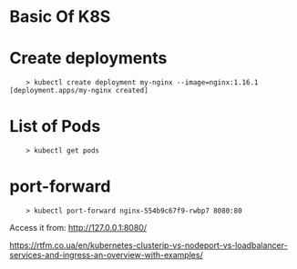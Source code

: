 # Basic Of K8S


# Create deployments
```
    > kubectl create deployment my-nginx --image=nginx:1.16.1  [deployment.apps/my-nginx created]
```

# List of Pods
```
    > kubectl get pods
```

# port-forward
```
    > kubectl port-forward nginx-554b9c67f9-rwbp7 8080:80
```

Access it from: http://127.0.0.1:8080/



https://rtfm.co.ua/en/kubernetes-clusterip-vs-nodeport-vs-loadbalancer-services-and-ingress-an-overview-with-examples/

